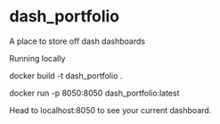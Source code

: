 # dash_portfolio
A place to store off dash dashboards

Running locally

docker build -t dash_portfolio .

docker run -p 8050:8050 dash_portfolio:latest

Head to localhost:8050 to see your current dashboard.